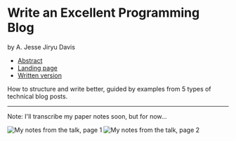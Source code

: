 # Write an Excellent Programming Blog
by A. Jesse Jiryu Davis

- [Abstract](https://us.pycon.org/2016/schedule/presentation/1668/)
- [Landing page](http://bit.ly/excellent-blog)
- [Written version](https://emptysqua.re/blog/write-an-excellent-programming-blog/)

How to structure and write better, guided by examples from 5 types of technical blog posts.

---

Note: I'll transcribe my paper notes soon, but for now...

![My notes from the talk, page 1](jesse_p1.jpg)
![My notes from the talk, page 2](jesse_p2.jpg)
